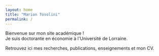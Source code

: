 ```yaml
---
layout: home
title: "Marion Tosolini"
permalink: /
---
```


Bienvenue sur mon site académique !  
Je suis doctorante en économie à l'Université de Lorraine.  

Retrouvez ici mes recherches, publications, enseignements et mon CV.
